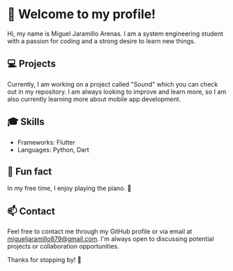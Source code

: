 # 🎉 Welcome to my profile!

Hi, my name is Miguel Jaramillo Arenas. I am a system engineering student with a passion for coding and a strong desire to learn new things. 

## 💻 Projects

Currently, I am working on a project called "Sound" which you can check out in my repository. I am always looking to improve and learn more, so I am also currently learning more about mobile app development.

## 🎓 Skills

- Frameworks: Flutter
- Languages: Python, Dart

## 🎹 Fun fact

In my free time, I enjoy playing the piano. 🎹

## 📫 Contact

Feel free to contact me through my GitHub profile or via email at migueljaramillo879@gmail.com. I'm always open to discussing potential projects or collaboration opportunities.

Thanks for stopping by! 🙌
